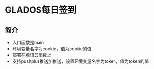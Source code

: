 # GLADOS每日签到

## 简介

- 入口函数是main
- 环境变量名字为cookie，值为cookie的值
- 部署在腾讯云函数上
- 支持pushplus推送加推送，设置环境变量名字为token，值为token的值
